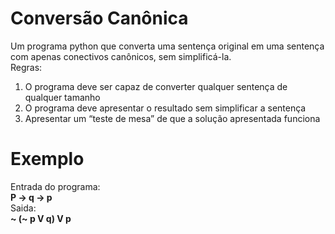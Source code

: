 # Conversão Canônica
Um programa python que converta uma sentença original em uma sentença com apenas conectivos canônicos, sem simplificá-la. <br>
Regras:<br>
1. O programa deve ser capaz de converter qualquer sentença de qualquer tamanho<br>
2. O programa deve apresentar o resultado sem simplificar a sentença<br>
3. Apresentar um “teste de mesa” de que a solução apresentada funciona<br>

<h1>Exemplo</h1>
Entrada do programa:<br>
<b>P -> q -> p</b><br>
Saida:<br>
<b>~ (~ p V q) V p</b>
